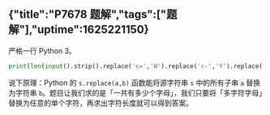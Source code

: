 {"title":"P7678 题解","tags":["题解"],"uptime":1625221150}
---
严格一行 Python 3。

```python
print(len(input().strip().replace('c=','W').replace('c-','Y').replace('dz=','F').replace('d-','A').replace('lj','K').replace('nj','I').replace('s=','O').replace('z=','I')))
```

说下原理：Python 的 `s.replace(a,b)` 函数能将源字符串 `s` 中的所有子串 `a` 替换为字符串 `b`。题目让我们求的是「一共有多少个字母」，我们只要将「多字符字母」替换为任意的单个字符，再求出字符长度就可以得到答案。

